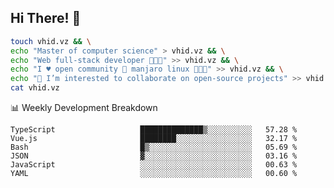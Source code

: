 ## Hi There! 👋

```sh
touch vhid.vz && \
echo "Master of computer science" > vhid.vz && \
echo "Web full-stack developer 🙈🙉🙊" >> vhid.vz && \
echo "I ♥️ open community 🎯 manjaro linux 🎉🐍🥳" >> vhid.vz && \
echo "👯 I’m interested to collaborate on open-source projects" >> vhid.vz && \
cat vhid.vz
```
:bar_chart: Weekly Development Breakdown

<!--START_SECTION:waka-->

```text
TypeScript                   ██████████████▒░░░░░░░░░░   57.28 %
Vue.js                       ████████░░░░░░░░░░░░░░░░░   32.17 %
Bash                         █▒░░░░░░░░░░░░░░░░░░░░░░░   05.69 %
JSON                         ▓░░░░░░░░░░░░░░░░░░░░░░░░   03.16 %
JavaScript                   ░░░░░░░░░░░░░░░░░░░░░░░░░   00.63 %
YAML                         ░░░░░░░░░░░░░░░░░░░░░░░░░   00.60 %
```

<!--END_SECTION:waka-->
